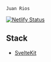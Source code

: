`Juan Rios`

[![Netlify Status](https://api.netlify.com/api/v1/badges/bc1adead-9413-4e1b-a1f4-679fd07539b8/deploy-status)](https://app.netlify.com/sites/juanrios-2021/deploys)

## Stack

- [SvelteKit](https://kit.svelte.dev)
